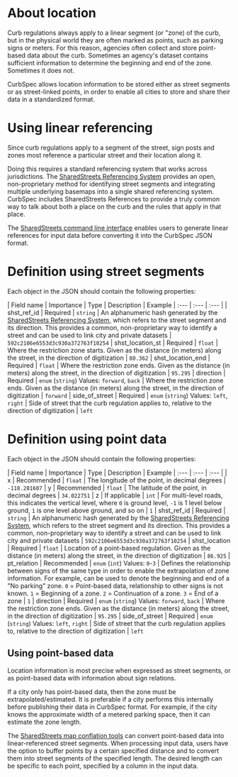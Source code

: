 # About location

Curb regulations always apply to a linear segment (or "zone) of the curb, but in the physical world they are often marked as points, such as parking signs or meters. For this reason, agencies often collect and store point-based data about the curb. Sometimes an agency's dataset contains sufficient information to determine the beginning and end of the zone. Sometimes it does not.

CurbSpec allows location information to be stored either as street segments or as street-linked points, in order to enable all cities to store and share their data in a standardized format.

# Using linear referencing

Since curb regulations apply to a segment of the street, sign posts and zones most reference a particular street and their location along it.

Doing this requires a standard referencing system that works across jurisdictions. The [SharedStreets Referencing System](https://sharedstreets.io/how-the-sharedstreets-referencing-system-works/) provides an open, non-proprietary method for identifying street segments and integrating multiple underlying basemaps into a single shared referencing system. CurbSpec includes SharedStreets References to provide a truly common way to talk about both a place on the curb and the rules that apply in that place.

The [SharedStreets command line interface](https://github.com/sharedstreets/sharedstreets-js) enables users to generate linear references for input data before converting it into the CurbSpec JSON format.

# Definition using street segments

Each object in the JSON should contain the following properties:

| Field name | Importance  | Type | Description | Example
| :--- | :--- | :--- |
| shst_ref_id | Required | `string` | An alphanumeric hash generated by the [SharedStreets Referencing System](https://sharedstreets.io/how-the-sharedstreets-referencing-system-works/), which refers to the street segment and its direction. This provides a common, non-proprietary way to identify a street and can be used to link city and private datasets | `592c2106e6553d3c930a372763f10254`
| shst_location_st | Required | `float` | Where the restriction zone starts. Given as the distance (in meters) along the street, in the direction of digitization | `80.362`
| shst_location_end | Required | `float` | Where the restriction zone ends. Given as the distance (in meters) along the street, in the direction of digitization | `95.295`
| direction | Required | `enum` (`string`) Values: `forward`, `back` | Where the restriction zone ends. Given as the distance (in meters) along the street, in the direction of digitization | `forward`
| side_of_street | Required | `enum` (`string`) Values: `left`, `right` | Side of street that the curb regulation applies to, relative to the direction of digitization | `left`

# Definition using point data

Each object in the JSON should contain the following properties:

| Field name | Importance  | Type | Description | Example
| :--- | :--- | :--- |
| x | Recommended | `float` | The longitude of the point, in decimal degrees | `-118.281607`
| y | Recommended | `float` | The latitude of the point, in decimal degrees | `34.022751`
| z | If applicable | `int` | For multi-level roads, this indicates the vertical level, where `0` is ground level, `-1` is 1 level below ground, `1` is one level above ground, and so on | `1`
| shst_ref_id | Required | `string` | An alphanumeric hash generated by the [SharedStreets Referencing System](https://sharedstreets.io/how-the-sharedstreets-referencing-system-works/), which refers to the street segment and its direction. This provides a common, non-proprietary way to identify a street and can be used to link city and private datasets | `592c2106e6553d3c930a372763f10254`
| shst_location | Required | `float` | Location of a point-based regulation. Given as the distance (in meters) along the street, in the direction of digitization | `86.925`
| pt_relation | Recommended | `enum` (`int`) Values: `0`-`3` | Defines the relationship between signs of the same type in order to enable the extrapolation of zone information. For example, can be used to denote the beginning and end of a "No parking" zone. `0` = Point-based data, relationship to other signs is not known. `1` = Beginning of a zone. `2` = Continuation of a zone. `3` = End of a zone | `1`
| direction | Required | `enum` (`string`) Values: `forward`, `back` | Where the restriction zone ends. Given as the distance (in meters) along the street, in the direction of digitization | `95.295`
| side_of_street | Required | `enum` (`string`) Values: `left`, `right` | Side of street that the curb regulation applies to, relative to the direction of digitization | `left`

## Using point-based data

Location information is most precise when expressed as street segments, or as point-based data with information about sign relations.

If a city only has point-based data, then the zone must be extrapolated/estimated. It is preferable if a city performs this internally before publishing their data in CurbSpec format. For example, if the city knows the approximate width of a metered parking space, then it can estimate the zone length.

The [SharedStreets map conflation tools](https://github.com/sharedstreets/sharedstreets-js) can convert point-based data into linear-referenced street segments. When processing input data, users have the option to buffer points by a certain specified distance and to convert them into street segments of the specified length. The desired length can be specific to each point, specified by a column in the input data.
